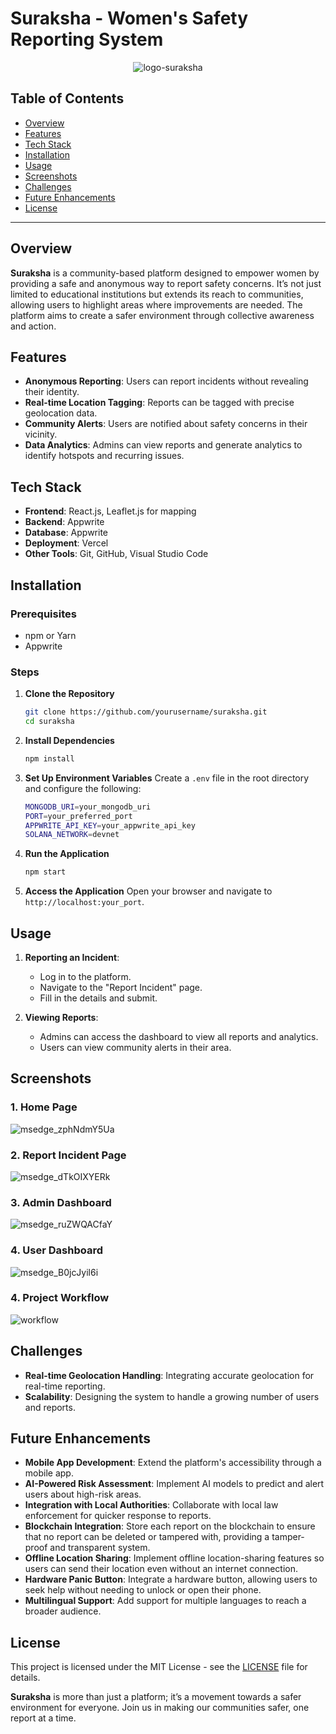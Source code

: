 # Suraksha - Women's Safety Reporting System

<p align="center">
  <img src="https://github.com/user-attachments/assets/f00ae076-82af-4c04-8f48-4081eaec50fd" alt="logo-suraksha">
</p>

## Table of Contents

- [Overview](#overview)
- [Features](#features)
- [Tech Stack](#tech-stack)
- [Installation](#installation)
- [Usage](#usage)
- [Screenshots](#screenshots)
- [Challenges](#challenges)
- [Future Enhancements](#future-enhancements)
- [License](#license)

---

## Overview

**Suraksha** is a community-based platform designed to empower women by providing a safe and anonymous way to report safety concerns. It’s not just limited to educational institutions but extends its reach to communities, allowing users to highlight areas where improvements are needed. The platform aims to create a safer environment through collective awareness and action.

## Features

- **Anonymous Reporting**: Users can report incidents without revealing their identity.
- **Real-time Location Tagging**: Reports can be tagged with precise geolocation data.
- **Community Alerts**: Users are notified about safety concerns in their vicinity.
- **Data Analytics**: Admins can view reports and generate analytics to identify hotspots and recurring issues.

## Tech Stack

- **Frontend**: React.js, Leaflet.js for mapping
- **Backend**: Appwrite
- **Database**: Appwrite
- **Deployment**: Vercel
- **Other Tools**: Git, GitHub, Visual Studio Code

## Installation

### Prerequisites

- npm or Yarn
- Appwrite

### Steps

1. **Clone the Repository**
   ```bash
   git clone https://github.com/yourusername/suraksha.git
   cd suraksha
   ```

2. **Install Dependencies**
   ```bash
   npm install
   ```

3. **Set Up Environment Variables**
   Create a `.env` file in the root directory and configure the following:
   ```bash
   MONGODB_URI=your_mongodb_uri
   PORT=your_preferred_port
   APPWRITE_API_KEY=your_appwrite_api_key
   SOLANA_NETWORK=devnet
   ```

4. **Run the Application**
   ```bash
   npm start
   ```

5. **Access the Application**
   Open your browser and navigate to `http://localhost:your_port`.

## Usage

1. **Reporting an Incident**: 
   - Log in to the platform.
   - Navigate to the "Report Incident" page.
   - Fill in the details and submit.

2. **Viewing Reports**:
   - Admins can access the dashboard to view all reports and analytics.
   - Users can view community alerts in their area.

## Screenshots

### 1. Home Page
![msedge_zphNdmY5Ua](https://github.com/user-attachments/assets/fb1cb915-c877-4f6f-8f94-ea8909f340ab)

### 2. Report Incident Page
![msedge_dTkOIXYERk](https://github.com/user-attachments/assets/58c10413-f9dc-4bb8-bcf9-f71f982b2889)

### 3. Admin Dashboard
![msedge_ruZWQACfaY](https://github.com/user-attachments/assets/d367aaa6-dce3-4046-9b9e-4de834222e9c)

### 4. User Dashboard
![msedge_B0jcJyil6i](https://github.com/user-attachments/assets/d1ceb8b9-e173-4a3b-bd1b-b6a314083af1)

### 4. Project Workflow
![workflow](https://github.com/user-attachments/assets/9e322a64-3b9a-4ff6-b942-c48e46986c89)


## Challenges

- **Real-time Geolocation Handling**: Integrating accurate geolocation for real-time reporting.
- **Scalability**: Designing the system to handle a growing number of users and reports.

## Future Enhancements

- **Mobile App Development**: Extend the platform's accessibility through a mobile app.
- **AI-Powered Risk Assessment**: Implement AI models to predict and alert users about high-risk areas.
- **Integration with Local Authorities**: Collaborate with local law enforcement for quicker response to reports.
- **Blockchain Integration**: Store each report on the blockchain to ensure that no report can be deleted or tampered with, providing a tamper-proof and transparent system.
- **Offline Location Sharing**: Implement offline location-sharing features so users can send their location even without an internet connection.
- **Hardware Panic Button**: Integrate a hardware button, allowing users to seek help without needing to unlock or open their phone.
- **Multilingual Support**: Add support for multiple languages to reach a broader audience.

## License

This project is licensed under the MIT License - see the [LICENSE](LICENSE) file for details.

**Suraksha** is more than just a platform; it’s a movement towards a safer environment for everyone. Join us in making our communities safer, one report at a time.

